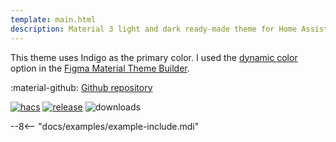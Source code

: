 ```yaml
---
template: main.html
description: Material 3 light and dark ready-made theme for Home Assistant. Example D09 is based on Indigo as the primary color. Check the screenshots and theme config!
---
```


This theme uses Indigo as the primary color. I used the [dynamic color][picking-the-hue] option in the [Figma Material Theme Builder][create-material3-theme].

:material-github: [Github repository][m3-theme-github-url]

[![hacs][hacs-badge]][hacs-url]
[![release][release-badge]][release-url]
![downloads][downloads-badge]

--8<-- "docs/examples/example-include.mdi"

<!-- Image references -->

[AmoebeLabs Material 3 Theme Palettes]: ../assets/screenshots/m3-theme-d09-palettes.png
[AmoebeLabs Material 3 Theme Surfaces]: ../assets/screenshots/m3-theme-d09-surfaces.png
[AmoebeLabs Material 3 Theme Light]: ../assets/screenshots/m3-theme-d09-light.png
[AmoebeLabs Material 3 Theme Dark]: ../assets/screenshots/m3-theme-d09-dark.png

[AmoebeLabs Material 3 Theme Example Light]: ../assets/screenshots/m3-example-d09-light.png
[AmoebeLabs Material 3 Theme Example Dark]: ../assets/screenshots/m3-example-d09-dark.png

<!-- External references -->

[sak-example-12-url]: https://swiss-army-knife.docs.amoebelabs.com/examples/example-12/
[m3-theme-github-url]: https://github.com/AmoebeLabs/HA-Theme_M3-09-Indigo
[home-assistant]: https://www.home-assistant.io/
[home-assitant-theme-docs]: https://www.home-assistant.io/integrations/frontend/#defining-themes
[hacs]: https://hacs.xyz
[release-url]: https://github.com/AmoebeLabs/HA-Theme_M3-09-Indigo/releases
[sak-docs-url]: https://swiss-army-knife.docs.amoebelabs.com/

<!-- Badge references -->

[hacs-url]: https://github.com/hacs/default
[hacs-badge]: https://img.shields.io/badge/HACS-Default-41BDF5.svg?style=for-the-badge&logo=homeassistantcommunitystore
[release-badge]: https://img.shields.io/github/v/release/AmoebeLabs/HA-Theme_M3-09-Indigo?style=for-the-badge&logo=github
[downloads-badge]: https://img.shields.io/github/downloads/AmoebeLabs/HA-Theme_M3-09-Indigo/total?style=for-the-badge&logo=github

<!-- Internal references -->

[create-material3-theme]: ../design/create-material3-theme.md
[picking-the-hue]: ../basics/m3-analysis-hue-picker.md